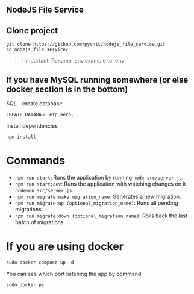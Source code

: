 ## NodeJS File Service

## Clone project

```
git clone https://github.com/pyonic/nodejs_file_service.git
cd nodejs_file_service/
```

> ! Important: Rename .env.example to .env

## If you have MySQL running somewhere (or else docker section is in the bottom)
SQL - create database
```
CREATE DATABASE erp_aero;
```

Install dependencies

`npm install`

# Commands

- `npm run start`: Runs the application by running `node src/server.js`.
- `npm run start:dev`: Runs the application with watching changes on it `nodemon src/server.js`.
- `npm run migrate:make migration_name`: Generates a new migration.
- `npm run migrate:up (optional_migration_name)`: Runs all pending migrations.
- `npm run migrate:down (optional_migration_name)`: Rolls back the last batch of migrations.

# If you are using docker
```
sudo docker compose up -d
```

You can see which port listening the app by command

```
sudo docker ps
```
